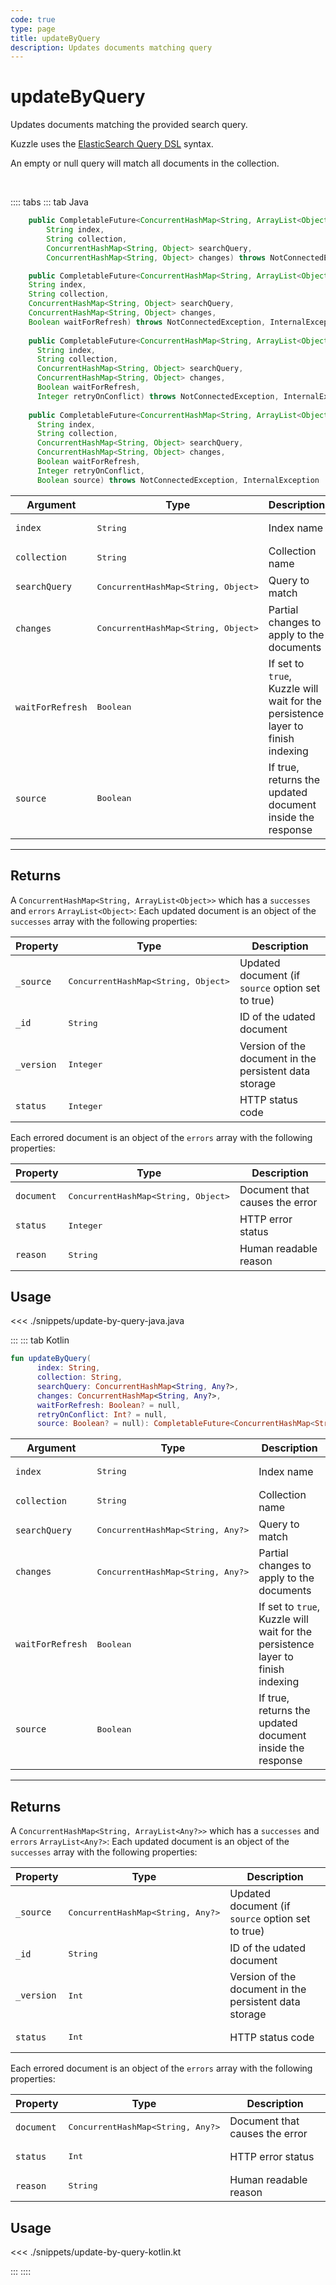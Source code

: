 ```yaml
---
code: true
type: page
title: updateByQuery
description: Updates documents matching query
---
```


# updateByQuery

Updates documents matching the provided search query.

Kuzzle uses the [ElasticSearch Query DSL](https://www.elastic.co/guide/en/elasticsearch/reference/7.4/query-dsl.html) syntax.

An empty or null query will match all documents in the collection.

<br/>

:::: tabs
::: tab Java


```java
    public CompletableFuture<ConcurrentHashMap<String, ArrayList<Object>>> updateByQuery(
        String index,
        String collection,
        ConcurrentHashMap<String, Object> searchQuery,
        ConcurrentHashMap<String, Object> changes) throws NotConnectedException, InternalException

    public CompletableFuture<ConcurrentHashMap<String, ArrayList<Object>>> updateByQuery(
    String index,
    String collection,
    ConcurrentHashMap<String, Object> searchQuery,
    ConcurrentHashMap<String, Object> changes,
    Boolean waitForRefresh) throws NotConnectedException, InternalException
    
    public CompletableFuture<ConcurrentHashMap<String, ArrayList<Object>>> updateByQuery(
      String index,
      String collection,
      ConcurrentHashMap<String, Object> searchQuery,
      ConcurrentHashMap<String, Object> changes,
      Boolean waitForRefresh,
      Integer retryOnConflict) throws NotConnectedException, InternalException
    
    public CompletableFuture<ConcurrentHashMap<String, ArrayList<Object>>> updateByQuery(
      String index,
      String collection,
      ConcurrentHashMap<String, Object> searchQuery,
      ConcurrentHashMap<String, Object> changes,
      Boolean waitForRefresh,
      Integer retryOnConflict,
      Boolean source) throws NotConnectedException, InternalException
```

| Argument           | Type                                         | Description     |
| ------------------ | -------------------------------------------- | --------------- |
| `index`            | <pre>String</pre>                            | Index name      |
| `collection`       | <pre>String</pre>                            | Collection name |
| `searchQuery`      | <pre>ConcurrentHashMap<String, Object></pre> | Query to match  |
| `changes`          | <pre>ConcurrentHashMap<String, Object></pre> | Partial changes to apply to the documents |
| `waitForRefresh`   | <pre>Boolean</pre>                           | If set to `true`, Kuzzle will wait for the persistence layer to finish indexing|
| `source`           | <pre>Boolean</pre>                           | If true, returns the updated document inside the response |

---

## Returns

A `ConcurrentHashMap<String, ArrayList<Object>>` which has a `successes` and `errors` `ArrayList<Object>`:
Each updated document is an object of the `successes` array with the following properties:

| Property     | Type                                         | Description                      |
|------------- |--------------------------------------------- |--------------------------------- |
| `_source`    | <pre>ConcurrentHashMap<String, Object></pre> | Updated document (if `source` option set to true)  |
| `_id`        | <pre>String</pre>                            | ID of the udated document                   |
| `_version`   | <pre>Integer</pre>                           | Version of the document in the persistent data storage |
| `status`     | <pre>Integer</pre>                           | HTTP status code |

Each errored document is an object of the `errors` array with the following properties:

| Property     | Type                                         | Description                      |
|------------- |--------------------------------------------- |--------------------------------- |
| `document`   | <pre>ConcurrentHashMap<String, Object></pre> | Document that causes the error   |
| `status`     | <pre>Integer</pre>                           | HTTP error status                |
| `reason`     | <pre>String</pre>                            | Human readable reason |

## Usage

<<< ./snippets/update-by-query-java.java

:::
::: tab Kotlin

```kotlin
fun updateByQuery(
      index: String,
      collection: String,
      searchQuery: ConcurrentHashMap<String, Any?>,
      changes: ConcurrentHashMap<String, Any?>,
      waitForRefresh: Boolean? = null,
      retryOnConflict: Int? = null,
      source: Boolean? = null): CompletableFuture<ConcurrentHashMap<String, ArrayList<Any?>>>
```

| Argument           | Type                                         | Description     |
| ------------------ | -------------------------------------------- | --------------- |
| `index`            | <pre>String</pre>                            | Index name      |
| `collection`       | <pre>String</pre>                            | Collection name |
| `searchQuery`      | <pre>ConcurrentHashMap<String, Any?></pre> | Query to match  |
| `changes`          | <pre>ConcurrentHashMap<String, Any?></pre> | Partial changes to apply to the documents |
| `waitForRefresh`   | <pre>Boolean</pre>                           | If set to `true`, Kuzzle will wait for the persistence layer to finish indexing|
| `source`           | <pre>Boolean</pre>                           | If true, returns the updated document inside the response |

---

## Returns

A `ConcurrentHashMap<String, ArrayList<Any?>>` which has a `successes` and `errors` `ArrayList<Any?>`:
Each updated document is an object of the `successes` array with the following properties:

| Property     | Type                                         | Description                      |
|------------- |--------------------------------------------- |--------------------------------- |
| `_source`    | <pre>ConcurrentHashMap<String, Any?></pre> | Updated document (if `source` option set to true)  |
| `_id`        | <pre>String</pre>                            | ID of the udated document                   |
| `_version`   | <pre>Int</pre>                           | Version of the document in the persistent data storage |
| `status`     | <pre>Int</pre>                           | HTTP status code |

Each errored document is an object of the `errors` array with the following properties:

| Property     | Type                                         | Description                      |
|------------- |--------------------------------------------- |--------------------------------- |
| `document`   | <pre>ConcurrentHashMap<String, Any?></pre> | Document that causes the error   |
| `status`     | <pre>Int</pre>                           | HTTP error status                |
| `reason`     | <pre>String</pre>                            | Human readable reason |

## Usage

<<< ./snippets/update-by-query-kotlin.kt

:::
::::

